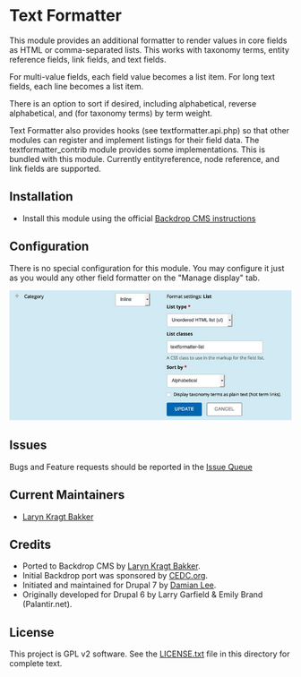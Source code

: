 # Text Formatter

This module provides an additional formatter to render values in core fields as
HTML or comma-separated lists. This works with taxonomy terms, entity reference
fields, link fields, and text fields.

For multi-value fields, each field value becomes a list item. For long text
fields, each line becomes a list item.

There is an option to sort if desired, including alphabetical, reverse
alphabetical, and (for taxonomy terms) by term weight.

Text Formatter also provides hooks (see textformatter.api.php) so that other
modules can register and implement listings for their field data. The
textformatter_contrib module provides some implementations. This is bundled
with this module. Currently entityreference, node reference, and link fields
are supported.

## Installation

- Install this module using the official
  [Backdrop CMS instructions](https://backdropcms.org/guide/modules)

## Configuration

There is no special configuration for this module.  You may configure it just as
you would any other field formatter on the "Manage display" tab.

![Text Formatter](https://github.com/backdrop-contrib/textformatter/blob/1.x-1.x/images/textformatter.jpg "Text Formatter Display Settings")

## Issues

Bugs and Feature requests should be reported in the
[Issue Queue](https://github.com/backdrop-contrib/textformatter/issues)

## Current Maintainers

- [Laryn Kragt Bakker](https://github.com/laryn)

## Credits

- Ported to Backdrop CMS by [Laryn Kragt Bakker](https://github.com/laryn).
- Initial Backdrop port was sponsored by [CEDC.org](https://cedc.org).
- Initiated and maintained for Drupal 7 by
  [Damian Lee](https://github.com/damiankloip).
- Originally developed for Drupal 6 by Larry Garfield & Emily Brand
  (Palantir.net).

## License

This project is GPL v2 software. See the
[LICENSE.txt](https://github.com/backdrop-contrib/textformatter/blob/1.x-1.x/LICENSE.txt)
file in this directory for complete text.
